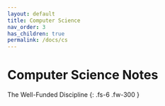 ```yaml
---
layout: default
title: Computer Science
nav_order: 3
has_children: true
permalink: /docs/cs
---
```


# Computer Science Notes

The Well-Funded Discipline
{: .fs-6 .fw-300 }
